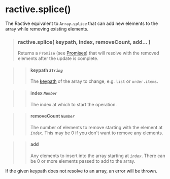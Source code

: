 # ractive.splice()

The Ractive equivalent to ```Array.splice``` that can add new elements to the array while removing existing elements.

> ### ractive.splice( keypath, index, removeCount, add... )
> Returns a `Promise` (see [Promises](Promises.md)) that will resolve with the removed elements after the update is complete.

> > #### **keypath** *`String`*
> > The [keypath](keypaths.md) of the array to change, e.g. `list` or `order.items`.

> > #### **index** *`Number`*
> > The index at which to start the operation.

> > #### **removeCount** *`Number`*
> > The number of elements to remove starting with the element at *`index`*. This may be 0 if you don't want to remove any elements.

> > #### **add**
> > Any elements to insert into the array starting at *`index`*. There can be 0 or more elements passed to add to the array.

If the given keypath does not resolve to an array, an error will be thrown.
